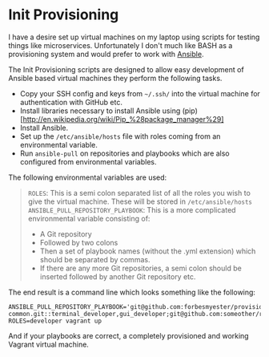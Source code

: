 # Init Provisioning

I have a desire set up virtual machines on my laptop using scripts for testing things like microservices. Unfortunately I don't much like BASH as a provisioning system and would prefer to work with [Ansible](http://www.ansible.com/home).

The Init Provisioning scripts are designed to allow easy development of Ansible based virtual machines they perform the following tasks.

 * Copy your SSH config and keys from `~/.ssh/` into the virtual machine for authentication with GitHub etc.
 * Install libraries necessary to install Ansible using (pip)[http://en.wikipedia.org/wiki/Pip_%28package_manager%29]
 * Install Ansible.
 * Set up the `/etc/ansible/hosts` file with roles coming from an environmental variable.
 * Run `ansible-pull` on repositories and playbooks which are also configured from environmental variables.

The following environmental variables are used:

> `ROLES`: This is a semi colon separated list of all the roles you wish to give the virtual machine. These will be stored in `/etc/ansible/hosts`
> `ANSIBLE_PULL_REPOSITORY_PLAYBOOK`: This is a more complicated environmental variable consisting of:
>
>   * A Git repository
>   * Followed by two colons
>   * Then a set of playbook names (without the .yml extension) which should be separated by commas.
>   * If there are any more Git repositories, a semi colon should be inserted followed by another Git repository etc.

The end result is a command line which looks something like the following:

    ANSIBLE_PULL_REPOSITORY_PLAYBOOK='git@github.com:forbesmyester/provisioning-common.git::terminal_developer,gui_developer;git@github.com:someother/repository::another_playbook' ROLES=developer vagrant up

And if your playbooks are correct, a completely provisioned and working Vagrant virtual machine.
